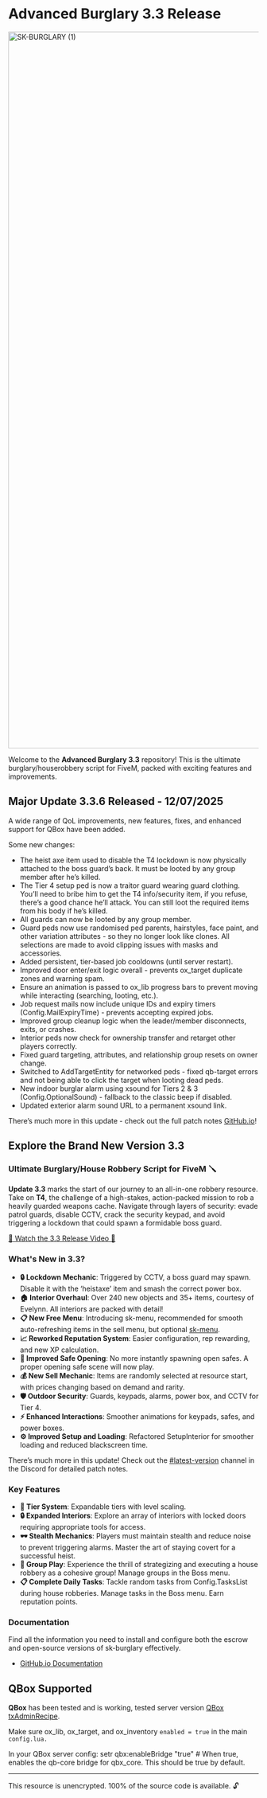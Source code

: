 # Advanced Burglary 3.3 Release

<img width="3440" height="1440" alt="SK-BURGLARY (1)" src="https://github.com/user-attachments/assets/b8ab8cd6-f5ba-47f1-8422-c34be1bf1ee1" />

Welcome to the **Advanced Burglary 3.3** repository! This is the ultimate burglary/houserobbery script for FiveM, packed with exciting features and improvements.

## Major Update 3.3.6 Released - 12/07/2025
A wide range of QoL improvements, new features, fixes, and enhanced support for QBox have been added.

Some new changes:

- The heist axe item used to disable the T4 lockdown is now physically attached to the boss guard’s back. It must be looted by any group member after he’s killed.
- The Tier 4 setup ped is now a traitor guard wearing guard clothing. You’ll need to bribe him to get the T4 info/security item, if you refuse, there’s a good chance he’ll attack. You can still loot the required items from his body if he’s killed.
- All guards can now be looted by any group member.
- Guard peds now use randomised ped parents, hairstyles, face paint, and other variation attributes - so they no longer look like clones. All selections are made to avoid clipping issues with masks and accessories.
- Added persistent, tier-based job cooldowns (until server restart).
- Improved door enter/exit logic overall - prevents ox_target duplicate zones and warning spam.
- Ensure an animation is passed to ox_lib progress bars to prevent moving while interacting (searching, looting, etc.).
- Job request mails now include unique IDs and expiry timers (Config.MailExpiryTime) - prevents accepting expired jobs.
- Improved group cleanup logic when the leader/member disconnects, exits, or crashes.
- Interior peds now check for ownership transfer and retarget other players correctly.
- Fixed guard targeting, attributes, and relationship group resets on owner change.
- Switched to AddTargetEntity for networked peds - fixed qb-target errors and not being able to click the target when looting dead peds.
- New indoor burglar alarm using xsound for Tiers 2 & 3 (Config.OptionalSound) - fallback to the classic beep if disabled.
- Updated exterior alarm sound URL to a permanent xsound link.
  
There’s much more in this update - check out the full patch notes [GitHub.io](https://mknzz.github.io/burglary-docs/patchnotes.html#update-336---latest)!

## Explore the Brand New Version 3.3

### Ultimate Burglary/House Robbery Script for FiveM 🪛

**Update 3.3** marks the start of our journey to an all-in-one robbery resource. Take on **T4**, the challenge of a high-stakes, action-packed mission to rob a heavily guarded weapons cache. Navigate through layers of security: evade patrol guards, disable CCTV, crack the security keypad, and avoid triggering a lockdown that could spawn a formidable boss guard.

[🎥 Watch the 3.3 Release Video 🎥](https://youtu.be/h6XWSU4wIA8?si=cLtg9fOH3Bxguela)

### What's New in 3.3?

- **🔒 Lockdown Mechanic**: Triggered by CCTV, a boss guard may spawn. Disable it with the ‘heistaxe’ item and smash the correct power box.
- **🏠 Interior Overhaul**: Over 240 new objects and 35+ items, courtesy of Evelynn. All interiors are packed with detail!
- **📋 New Free Menu**: Introducing sk-menu, recommended for smooth auto-refreshing items in the sell menu, but optional [sk-menu](https://github.com/mknzz/sk-menu).
- **📈 Reworked Reputation System**: Easier configuration, rep rewarding, and new XP calculation.
- **🔐 Improved Safe Opening**: No more instantly spawning open safes. A proper opening safe scene will now play.
- **💰 New Sell Mechanic**: Items are randomly selected at resource start, with prices changing based on demand and rarity.
- **🛡️ Outdoor Security**: Guards, keypads, alarms, power box, and CCTV for Tier 4.
- **⚡ Enhanced Interactions**: Smoother animations for keypads, safes, and power boxes.
- **⚙️ Improved Setup and Loading**: Refactored SetupInterior for smoother loading and reduced blackscreen time.

There’s much more in this update! Check out the ⁠[#latest-version](https://discord.com/channels/902289486128496652/963917396287037471) channel in the Discord for detailed patch notes.

### Key Features

- **🎯 Tier System**: Expandable tiers with level scaling.
- **🔒 Expanded Interiors**: Explore an array of interiors with locked doors requiring appropriate tools for access.
- **🕶️ Stealth Mechanics**: Players must maintain stealth and reduce noise to prevent triggering alarms. Master the art of staying covert for a successful heist.
- **🤝 Group Play**: Experience the thrill of strategizing and executing a house robbery as a cohesive group! Manage groups in the Boss menu.
- **📋 Complete Daily Tasks**: Tackle random tasks from Config.TasksList during house robberies. Manage tasks in the Boss menu. Earn reputation points.

### Documentation

Find all the information you need to install and configure both the escrow and open-source versions of sk-burglary effectively.

- [GitHub.io Documentation](https://mknzz.github.io/burglary-docs/)

## QBox Supported
**QBox** has been tested and is working, tested server version [QBox txAdminRecipe](https://github.com/Qbox-project/txAdminRecipe/blob/main/qbox.yaml).

Make sure ox_lib, ox_target, and ox_inventory `enabled = true` in the main `config.lua.`

In your QBox server config: setr qbx:enableBridge "true" # When true, enables the qb-core bridge for qbx_core. This should be true by default.

---

This resource is unencrypted. 100% of the source code is available. 🔓
